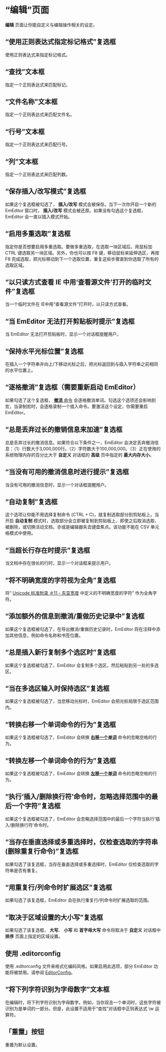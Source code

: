 # “编辑”页面

**编辑** 页面让你能自定义与编辑操作相关的设定。

## “使用正则表达式指定标记格式”复选框

使用正则表达式来指定标记格式。

## “查找”文本框

指定一个正则表达式来匹配标记。

## “文件名称”文本框

指定一个正则表达式来匹配文件名。

## “行号”文本框

指定一个正则表达式来匹配行号。

## “列”文本框

指定一个正则表达式来匹配列数。

## “保存插入/改写模式”复选框

如果这个复选框被勾选了， **插入/改写** 模式会被保存。当下一次你开启一个新的 EmEditor 窗口时， **插入/改写** 模式会被还原。如果没有勾选这个复选框，EmEditor 会一直以插入模式开始。

## “启用多重选取”复选框

指定你是否想要启用多重选取。要做多重选取，在选取一块区域后，用鼠标加 CTRL 键选取另一块区域。另外，你也可以按 F8 键，移动鼠标来延伸选区，再按 F8 完成选取，把光标移动到下一个选取位置，重复这些步骤直到你选取了所有的选取区域。

## “以只读方式查看 IE 中用‘查看源文件’打开的临时文件”复选框

当一个临时文件在 IE中用“查看源文件”打开时，以只读方式查看。

## “当 EmEditor 无法打开剪贴板时提示”复选框

当 EmEditor 无法打开剪贴板时，显示一个对话框提醒用户。

## “保持水平光标位置”复选框

在插入一个字符串并向上/下移动光标之后，把光标返回到与插入字符串之前相同的水平位置上。

## “逐格撤消”复选框（需要重新启动 EmEditor）

如果勾选了这个复选框， [**撤消** 命令](../../../cmd/edit/edit_undo) 会逐格撤消单词。勾选这个选项还会影响到宏，当录制宏时，会逐格录制一个插入命令。要激活这个设定，你需要重启 EmEditor。

## “总是丢弃过长的撤销信息来加速”复选框

总是丢弃过长的撤消信息。如果符合以下条件之一，EmEditor 会决定丢弃撤消信息：（1）行数大于3,000,000行。（2）字符数大于100,000,000。（3）正在使用的系统物理内存的百分比大于 **自定义** 对话框的 **高级** 页中指定的 **最大内存大小**。

## “当没有可用的撤消信息时进行提示”复选框

当没有可用的撤消信息时，显示一个对话框提醒用户。

## “自动复制”复选框

这个选项让你能不用选择复制命令 (CTRL + C)，就复制选取部分到剪贴板上。当开启 **自动复制** 模式时，选取部分会立即被复制到剪贴板上，即使之后取消选取、被删除，或切换活动文档，亦或是编辑器失去键盘焦点。该功能不能在 CSV 单元格模式中使用。

## “当超长行存在时提示”复选框

当文档中存在很长的行时，显示一个对话框来提示用户。

## “将不明确宽度的字符视为全角”复选框

将“ [Unicode 标准附录 ＃11 - 东亚宽度](http://www.unicode.org/reports/tr11/) 中定义的不明确宽度的字符” 作为全角字符。

## “添加额外的信息到撤消/重做历史记录中”复选框

如果这个复选框被勾选了，在导出撤消/重做历史记录时，EmEditor 将在注释中添加其他信息，例如命令名称和书签位置。

## “总是插入新行复制多个选区时”复选框

如果这个复选框被勾选了，EmEditor 会复制多个选区，然后粘贴到另一处的多选区。

## “当在多选区输入时保持选区”复选框

如果这个复选框被勾选了，当您移动光标时，EmEditor 会把光标局限于选区范围内。

## “转换右移一个单词命令的行为”复选框

如果这个复选框被勾选了，EmEditor 会转换 [**右移一个单词**](../../../cmd/edit/right_word) 命令的忽略空格的行为。

## “转换左移一个单词命令的行为”复选框

如果这个复选框被勾选了，EmEditor 会转换 [**左移一个单词**](../../../cmd/edit/left_word) 命令的忽略空格的行为。

## “执行‘插入/删除换行符’命令时，忽略选择范围中的最后一个字符”复选框

如果这个复选框被勾选了，EmEditor 会忽略选择范围中的最后一个字符当执行‘插入/删除换行符’命令时。

## “当存在垂直选择或多重选择时，仅检查选取的字符串 (删除重复行命令)”复选框

如果勾选了该复选框，当存在垂直选择或多重选择时，EmEditor 仅检查选取的字符串是否有重复。

## “用重复行/列命令时扩展选区”复选框

如果勾选了该复选框，EmEditor 会在执行重复行/列命令时扩展选取的范围。

## “取决于区域设置的大小写”复选框

如果勾选了该复选框， **大写**、 **小写** 和 **首字母大写** 命令将取决于 **自定义** 对话框中 **排序** 页面上指定的区域设置。

## 使用 .editorconfig

使用 .editorconfig 文件来格式化编码风格。如果启用此选项，部分 EmEditor 功能将被禁用。请参阅 [EditorConfig](https://editorconfig.org/)。

## “将下列字符识别为字母数字”文本框

在编辑时，将下列字符识别为字母数字。例如，当你双击一个单词时，这些字符被识别为是单词的一部分。但是，此设置不适用于“查找”对话框中正则表达式 \\w 运算符。

## 「重置」按钮

重置为默认设置。

